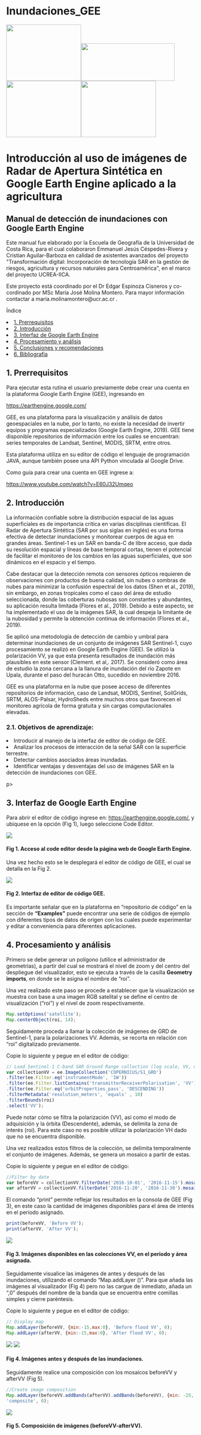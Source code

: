 # Inundaciones_GEE

<img src="Ucrea_2.jpg" width="200" height="150"><img src="eg.jpg" width="250" height="100"><img src="ucr.jpg" width="200" height="150"><img src="iica.png" width="200" height="150">

<h1>Introducción al uso de imágenes de Radar de Apertura Sintética en Google Earth Engine aplicado a la agricultura</h1> 
<h2>Manual de detección de inundaciones con Google Earth Engine</h2> 

<p>Este manual fue elaborado por la Escuela de Geografía de la Universidad de Costa Rica, para el cual colaboraron Emmanuel Jesús Céspedes-Rivera y Cristian Aguilar-Barboza en calidad de asistentes avanzados del proyecto "Transformación digital: Incorporación de tecnología SAR en la gestión de riesgos, agricultura y recursos naturales para Centroamérica", en el marco del proyecto UCREA-IICA.</p>
<p>Este proyecto está coordinado por el Dr Edgar Espinoza Cisneros y co-cordinado por MSc María José Molina Montero. Para mayor información contactar a maria.molinamontero@ucr.ac.cr .</p>

<p>Índice</p> 

<p><li><a href="#Sección1">1. Prerrequisitos</a></li>
<li><a href="#Sección2">2. Introducción</a></li>
<li><a href="#Sección3">3. Interfaz de Google Earth Engine</a></li>
<li><a href="#Sección4">4. Procesamiento y análisis</a></li>
<li><a href="#Sección5">5. Conclusiones y recomendaciones</a></li>
<li><a href="#Sección6">6. Bibliografía</a></li></p> 

<p><h2 id="Sección1">1. Prerrequisitos</h2></p>

<p>Para ejecutar esta rutina el usuario previamente debe crear una cuenta en la plataforma Google Earth Engine (GEE), ingresando en <p><a href="https://earthengine.google.com/" target="_blank">https://earthengine.google.com/</a></p> GEE, es una plataforma para la visualización y análisis de datos geoespaciales en la nube, por lo tanto, no existe la necesidad de invertir equipos y programas especializados (Google Earth Engine, 2019). GEE tiene disponible repositorios de información entre los cuales se encuentran: series temporales de Landsat, Sentinel, MODIS, SRTM, entre otros.</p> 

<p>Esta plataforma utiliza en su editor de código el lenguaje de programación JAVA, aunque también posee una API Python vinculada al Google Drive.</p> 

<p>Como guía para crear una cuenta en GEE ingrese a:</p> 


<p><a href="https://www.youtube.com/watch?v=E60J32Umqeo" target="_blank">https://www.youtube.com/watch?v=E60J32Umqeo</a></p>

<p><h2 id="Sección2">2. Introducción</h2></p>

<p>La información confiable sobre la distribución espacial de las aguas superficiales es de importancia crítica en varias disciplinas científicas. El Radar de Apertura Sintética (SAR por sus siglas en inglés) es una forma efectiva de detectar inundaciones y monitorear cuerpos de agua en grandes áreas. Sentinel-1 es un SAR en banda-C de libre acceso, que dada su resolución espacial y líneas de base temporal cortas, tienen el potencial de facilitar el monitoreo de los cambios en las aguas superficiales, que son dinámicos en el espacio y el tiempo.</p>

<p>Cabe destacar que la detección remota con sensores ópticos requieren de observaciones con productos de buena calidad, sin nubes o sombras de nubes para minimizar la confusión espectral de los datos (Shen et al., 2019), sin embargo, en zonas tropicales como el caso del área de estudio seleccionada, donde las coberturas nubosas son constantes y abundantes, su aplicación resulta limitada (Flores et al., 2019). Debido a este aspecto, se ha implementado el uso de la imágenes SAR, la cual despeja la limitante de la nubosidad y permite la obtención continua de información (Flores et al., 2019).</p>

<p>Se aplicó una metodología de detección de cambio y umbral para determinar inundaciones de un conjunto de imágenes SAR Sentinel-1, cuyo procesamiento se realizó en Google Earth Engine (GEE). Se utilizó la polarización VV, ya que esta presenta resultados de inundación más plausibles en este sensor (Clement. et al,. 2017). Se consideró como área de estudio la zona cercana a la llanura de inundación del río Zapote en Upala, durante el paso del huracán Otto, sucedido en noviembre 2016.</p>

<p>GEE es una plataforma en la nube que posee acceso de diferentes repositorios de información, caso de Landsat, MODIS, Sentinel, SoilGrids, SRTM, ALOS-Palsar, HydroSheds entre muchos otros que favorecen el monitoreo agrícola de forma gratuita y sin cargas computacionales elevadas.</p> 
<p><h3>
  
<p><h3>2.1. Objetivos de aprendizaje:</h3></p>

<p><li>Introducir al manejo de la interfaz de editor de código de GEE.</li>
<li>Analizar los procesos de interacción de la señal SAR con la superficie terrestre.</li>
<li>Detectar cambios asociados áreas inundadas.</li>
<li>Identificar ventajas y desventajas del uso de imágenes SAR en la detección de inundaciones con GEE.</li></p>


p><h2 id="Sección3">3. Interfaz de Google Earth Engine</h2></p>
 

<p>Para abrir el editor de código ingrese en: <a href="https://earthengine.google.com/" target="_blank">https://earthengine.google.com/</a>, y ubiquese en la opción  (Fig 1), luego seleccione Code Editor.</p> 
  
<img src="Fig1.png" />
<h4 id="Sección3">Fig 1. Acceso al code editor desde la página web de Google Earth Engine.</h4>

<p>Una vez hecho esto se le desplegará el editor de código de GEE, el cual se detalla en la Fig 2.</p> 
  
<img src="Fig2.png" />
<h4 id="Sección3">Fig 2. Interfaz de editor de código GEE.</h4>

<p>Es importante señalar que en la plataforma en “repositorio de código” en la sección de <strong>“Examples”</strong> puede encontrar una serie de códigos de ejemplo con diferentes tipos de datos de origen con los cuales puede experimentar y editar a conveniencia para diferentes aplicaciones.<p>

<p><h2 id="Sección4">4. Procesamiento y análisis</h2></p>

<p>Primero se debe generar un polígono (utilice el administrador de geometrías), a partir del cual se mostrará el nivel de zoom y del centro del despliegue del visualizador, esto se ejecuta a través de la casilla <strong>Geometry imports</strong>, en donde se le asigna el nombre de “roi”.<p> 

<p>Una vez realizado este paso se procede a establecer que la visualización se muestra con base a una imagen RGB satelital y se define el centro de visualización (“roi”) y el nivel de zoom respectivamente.</p>

```javascript
Map.setOptions('satellite');
Map.centerObject(roi, 14);
```

<p>Seguidamente proceda a llamar la colección de imágenes de GRD de Sentinel-1, para la polarizaciones  VV. Además, se recorta en relación con “roi” digitalizado previamente.</p>

<p>Copie lo siguiente y pegue en el editor de código:</p> 

```javascript
// Load Sentinel-1 C-band SAR Ground Range collection (log scale, VV, descending)
var collectionVV = ee.ImageCollection('COPERNICUS/S1_GRD')
.filter(ee.Filter.eq('instrumentMode', 'IW'))
.filter(ee.Filter.listContains('transmitterReceiverPolarisation', 'VV'))
.filter(ee.Filter.eq('orbitProperties_pass', 'DESCENDING'))
.filterMetadata('resolution_meters', 'equals' , 10)
.filterBounds(roi)
.select('VV');
```

<p>Puede notar cómo se filtra la polarización (VV), así como el modo de adquisición y la órbita (Descendente), además, se delimita la zona de interés (roi). Para este caso no es posible utilizar la polarización VH dado que no se encuentra disponible.</p>

<p>Una vez realizados estos filtros de la colección, se delimita temporalmente el conjunto de imágenes. Además, se genera un mosaico a partir de estas.</p>
<p>Copie lo siguiente y pegue en el editor de código:</p> 

```javascript
//Filter by date
var beforeVV = collectionVV.filterDate('2016-10-01', '2016-11-15').mosaic()
var afterVV = collectionVV.filterDate('2016-11-20', '2016-11-30').mosaic()
```
<p>El comando “print” permite reflejar los resultados en la consola de GEE (Fig 3), en este caso la cantidad de imágenes disponibles para el área de interés en el periodo asignado.</p>

```javascript
print(beforeVV, 'Before VV');
print(afterVV, 'After VV');
```
<img src="Fig3.png" />
<h4 id="Sección4">Fig 3. Imágenes disponibles en las colecciones VV, en el periodo y área asignada.</h4>

<p>Seguidamente visualice las imágenes de antes y después de las inundaciones, utilizando el comando “Map.addLayer ()”. Para que añada las imágenes al visualizador (Fig 4) pero no las cargue de inmediato, añada un “,0” después del nombre de la banda que se encuentra entre comillas simples y cierre paréntesis.</p>

<p>Copie lo siguiente y pegue en el editor de código:</p> 

```javascript
// Display map
Map.addLayer(beforeVV, {min:-15,max:0}, 'Before flood VV', 0);
Map.addLayer(afterVV, {min:-15,max:0}, 'After flood VV', 0);
```
<img src="Fig4_1.png" />
<img src="Fig4_2.png" />
<h4 id="Sección4">Fig 4. Imágenes antes y después de las inundaciones.</h4>

<p>Seguidamente realice una composición con los mosaicos beforeVV y afterVV (Fig 5).</p>

```javascript
//Create image composition
Map.addLayer(beforeVV.addBands(afterVV).addBands(beforeVV), {min: -25, max: -8},
'composite', 0);
```
<img src="Fig5.png" />
<h4 id="Sección4">Fig 5. Composición de imágenes (beforeVV-afterVV).</h4>
